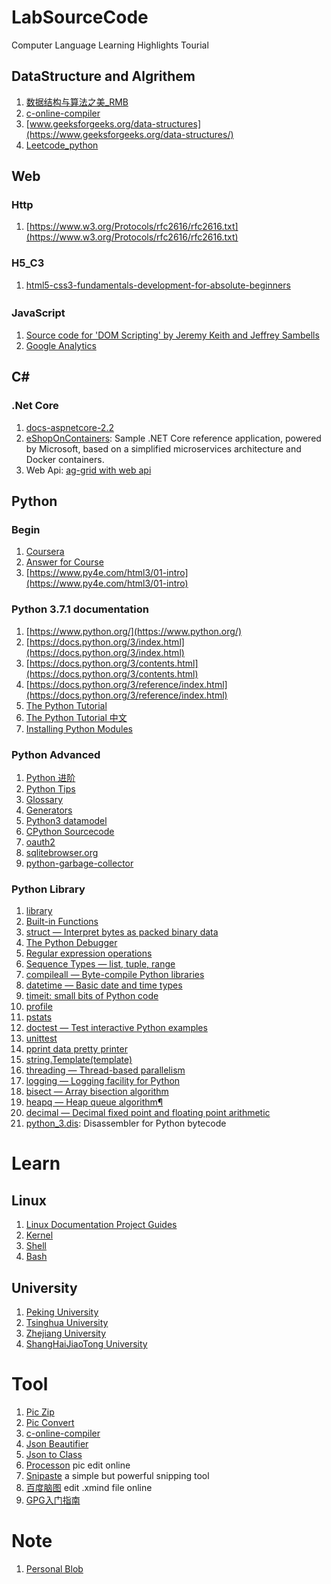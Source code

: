 # LabSourceCode
Computer Language Learning Highlights Tourial

## DataStructure and Algrithem
1. [数据结构与算法之美_RMB](https://time.geekbang.org/column/126)    
2. [c-online-compiler](https://www.jdoodle.com/c-online-compiler)     
3. [www.geeksforgeeks.org/data-structures](https://www.geeksforgeeks.org/data-structures/)    
4. [Leetcode_python](https://github.com/Song2017/Leetcode_python)    

## Web
### Http
1. [https://www.w3.org/Protocols/rfc2616/rfc2616.txt](https://www.w3.org/Protocols/rfc2616/rfc2616.txt)
### H5_C3
1. [html5-css3-fundamentals-development-for-absolute-beginners](https://mva.microsoft.com/en-US/training-courses/html5-css3-fundamentals-development-for-absolute-beginners-14207)      
### JavaScript　　　
1. [Source code for 'DOM Scripting' by Jeremy Keith and Jeffrey Sambells](https://github.com/Apress/dom-scripting-10)    
2. [Google Analytics](https://developers.google.com/analytics/devguides/collection/gtagjs/?hl=zh-cn)    
## C#
### .Net Core
1. [docs-aspnetcore-2.2](https://docs.microsoft.com/en-us/aspnet/core/index?view=aspnetcore-2.2)
1. [eShopOnContainers](https://github.com/dotnet/eShopOnContainers): Sample .NET Core reference application, powered by Microsoft, based on a simplified microservices architecture and Docker containers.      
2. Web Api: [ag-grid with web api](https://github.com/Song2017/webAPI-AgGrid)

## Python
### Begin
1. [Coursera](https://www.coursera.org/learn/python/home/welcome)      
2. [Answer for Course](https://github.com/Song2017/Coursera_Programming_for_Everybody_Python_Exercises)        
3. [https://www.py4e.com/html3/01-intro](https://www.py4e.com/html3/01-intro)     
### Python 3.7.1 documentation
1. [https://www.python.org/](https://www.python.org/)    
2. [https://docs.python.org/3/index.html](https://docs.python.org/3/index.html)     
3. [https://docs.python.org/3/contents.html](https://docs.python.org/3/contents.html)     
4. [https://docs.python.org/3/reference/index.html](https://docs.python.org/3/reference/index.html)     
5. [The Python Tutorial](https://docs.python.org/3/tutorial/index.html)    
6. [The Python Tutorial 中文](http://www.pythondoc.com/pythontutorial3/index.html)     
7. [Installing Python Modules](https://docs.python.org/3/installing/index.html#installing-index)    
### Python Advanced
1. [Python 进阶](https://docs.pythontab.com/interpy/)     
2. [Python Tips](http://book.pythontips.com/en/latest/index.html)    
3. [Glossary](https://docs.python.org/3/glossary.html#glossary)    
4. [Generators](https://docs.pythontab.com/interpy/Generators/Generators/)    
5. [Python3 datamodel](https://docs.python.org/3/reference/datamodel.html)    
6. [CPython Sourcecode](https://github.com/python/cpython)     
7. [oauth2](https://oauth.net/)     
8. [sqlitebrowser.org](http://sqlitebrowser.org)     
9. [python-garbage-collector](https://rushter.com/blog/python-garbage-collector/)    
### Python Library
1. [library](https://docs.python.org/3/library/index.html)  
2. [Built-in Functions](https://docs.python.org/3/library/functions.html#built-in-functions)    
3. [struct — Interpret bytes as packed binary data](https://docs.python.org/3/library/struct.html#struct.unpack)
4. [The Python Debugger](https://docs.python.org/3/library/pdb.html)    
5. [Regular expression operations](https://docs.python.org/3/library/re.html#module-re)    
6. [Sequence Types — list, tuple, range](https://docs.python.org/3/library/stdtypes.html#typesseq)    
7. [compileall — Byte-compile Python libraries](https://docs.python.org/3/library/compileall.html#module-compileall)    
8. [datetime — Basic date and time types](https://docs.python.org/3/library/datetime.html#module-datetime)    
9. [timeit: small bits of Python code](https://docs.python.org/3/library/timeit.html#module-timeit)
10. [profile](https://docs.python.org/3/library/profile.html#module-profile)
11. [pstats](https://docs.python.org/3/library/profile.html#module-pstats)    
12. [doctest — Test interactive Python examples](https://docs.python.org/3/library/doctest.html#module-doctest)
13. [unittest](https://docs.python.org/3/library/unittest.html#module-unittest)    
14. [pprint data pretty printer](https://docs.python.org/3/library/pprint.html#module-pprint)    
15. [string.Template(template)](https://docs.python.org/3/library/string.html#string.Template)    
16. [threading — Thread-based parallelism](https://docs.python.org/3/library/threading.html#module-threading)     
17. [logging — Logging facility for Python](https://docs.python.org/3/library/logging.html#module-logging)     
18. [bisect — Array bisection algorithm](https://docs.python.org/3/library/bisect.html#module-bisect)    
19. [heapq — Heap queue algorithm¶](https://github.com/python/cpython/blob/3.7/Lib/heapq.py)    
20. [decimal — Decimal fixed point and floating point arithmetic](https://docs.python.org/3/library/decimal.html#module-decimal)    
21. [python_3.dis](https://docs.python.org/3/library/dis.html): Disassembler for Python bytecode     

# Learn
## Linux
1. [Linux Documentation Project Guides](http://www.tldp.org/guides.html)    
2. [Kernel](http://www.tldp.org/LDP/tlk/tlk-toc.html)     
3. [Shell](http://www.learnlinux.org.za/courses/build/shell-scripting/ch01s03.html)    
4. [Bash](http://tldp.org/HOWTO/Bash-Prog-Intro-HOWTO.html#toc2)    
## University
1. [Peking University](https://github.com/lib-pku/libpku)    
2. [Tsinghua University](https://github.com/Trinkle23897/THU-CST-Cracker)    
3. [Zhejiang University](https://github.com/QSCTech/zju-icicles)     
4. [ShangHaiJiaoTong University](https://github.com/CoolPhilChen/SJTU-Courses)

# Tool
1. [Pic Zip](https://www.yasuotu.com/)     
2. [Pic Convert](https://jinaconvert.com/cn/convert-to-gif.php)     
3. [c-online-compiler](https://www.jdoodle.com/c-online-compiler)     
4. [Json Beautifier](https://beautifier.io/)        
5. [Json to Class](https://app.quicktype.io/)        
6. [Processon](https://www.processon.com/diagrams) pic edit online         
7. [Snipaste](https://www.snipaste.com/) a simple but powerful snipping tool      
8. [百度脑图](https://naotu.baidu.com/) edit .xmind file online    
9. [GPG入门指南](https://www.jianshu.com/p/268064e67719)

# Note
1. [Personal Blob](https://blog.csdn.net/sgs595595)
